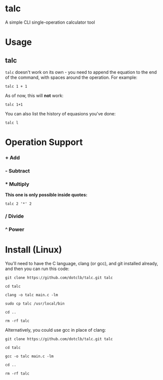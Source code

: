 # talc
A simple CLI single-operation calculator tool

# Usage
## talc
`talc` doesn't work on its own - you need to append the equation to the end of the command, with spaces around the operation. For example:
```
talc 1 + 1
```

As of now, this will **not** work:
```
talc 1+1
```

You can also list the history of equasions you've done:
```
talc l
```

# Operation Support
### + Add
### - Subtract
### * Multiply
**This one is only possible inside quotes:**
```
talc 2 '*' 2
```
### / Divide
### ^ Power

# Install (Linux)
You'll need to have the C language, clang (or gcc), and git installed already, and then you can run this code:
```
git clone https://github.com/dotclb/talc.git talc

cd talc

clang -o talc main.c -lm

sudo cp talc /usr/local/bin

cd ..

rm -rf talc
```

Alternatively, you could use gcc in place of clang:
```
git clone https://github.com/dotclb/talc.git talc

cd talc

gcc -o talc main.c -lm

cd ..

rm -rf talc
```
